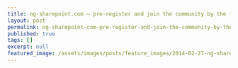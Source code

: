 ```yaml
---
title: ng-sharepoint.com — pre-register and join the community by the first day
layout: post
permalink: ng-sharepoint-com-pre-register-and-join-the-community-by-the-first-day
published: true
tags: []
excerpt: null
featured_image: /assets/images/posts/feature_images/2014-02-27-ng-sharepoint-com-pre-register-and-join-the-community-by-the-first-day.jpg
---
```

